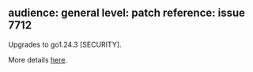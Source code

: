 audience: general
level: patch
reference: issue 7712
---
Upgrades to go1.24.3 [SECURITY].

More details [here](https://go.dev/doc/devel/release#go1.24.3).
